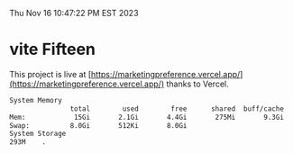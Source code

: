 Thu Nov 16 10:47:22 PM EST 2023

# vite Fifteen


This project is live at [https://marketingpreference.vercel.app/](https://marketingpreference.vercel.app/) thanks to Vercel.

```bash
System Memory
               total        used        free      shared  buff/cache   available
Mem:            15Gi       2.1Gi       4.4Gi       275Mi       9.3Gi        13Gi
Swap:          8.0Gi       512Ki       8.0Gi
System Storage
293M	.
```
